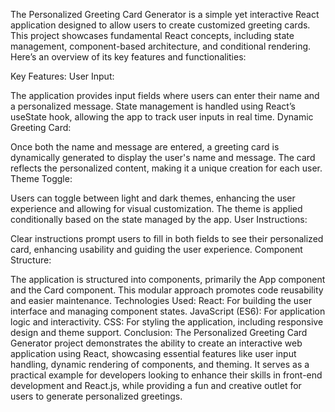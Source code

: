 The Personalized Greeting Card Generator is a simple yet interactive React application designed to allow users to create customized greeting cards. This project showcases fundamental React concepts, including state management, component-based architecture, and conditional rendering. Here’s an overview of its key features and functionalities:

Key Features:
User Input:

The application provides input fields where users can enter their name and a personalized message.
State management is handled using React’s useState hook, allowing the app to track user inputs in real time.
Dynamic Greeting Card:

Once both the name and message are entered, a greeting card is dynamically generated to display the user's name and message.
The card reflects the personalized content, making it a unique creation for each user.
Theme Toggle:

Users can toggle between light and dark themes, enhancing the user experience and allowing for visual customization.
The theme is applied conditionally based on the state managed by the app.
User Instructions:

Clear instructions prompt users to fill in both fields to see their personalized card, enhancing usability and guiding the user experience.
Component Structure:

The application is structured into components, primarily the App component and the Card component. This modular approach promotes code reusability and easier maintenance.
Technologies Used:
React: For building the user interface and managing component states.
JavaScript (ES6): For application logic and interactivity.
CSS: For styling the application, including responsive design and theme support.
Conclusion:
The Personalized Greeting Card Generator project demonstrates the ability to create an interactive web application using React, showcasing essential features like user input handling, dynamic rendering of components, and theming. It serves as a practical example for developers looking to enhance their skills in front-end development and React.js, while providing a fun and creative outlet for users to generate personalized greetings.



